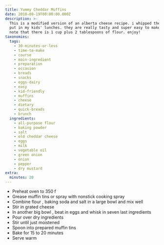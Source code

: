 ```yaml
---
title: Yummy Cheddar Muffins
date: 2010-09-19T00:00:00.000Z
description: >-
  This is a modified version of an alberta cheese recipe. i whipped these up to
  put in my kids' lunches. they are really tasty and super easy to make. please
  note that there is 1 cup plus 2 tablespoons of flour. enjoy!
taxonomies:
  tags:
    - 30-minutes-or-less
    - time-to-make
    - course
    - main-ingredient
    - preparation
    - occasion
    - breads
    - snacks
    - eggs-dairy
    - easy
    - kid-friendly
    - muffins
    - cheese
    - dietary
    - quick-breads
    - brunch
  ingredients:
    - all-purpose flour
    - baking powder
    - salt
    - old cheddar cheese
    - eggs
    - milk
    - vegetable oil
    - green onion
    - onion
    - pepper
    - dry mustard
extra:
  minutes: 20
---
```

 - Preheat oven to 350 f
 - Grease muffin tins or spray with nonstick cooking spray
 - Combine flour , baking soda and salt in a large bowl and mix well
 - Stir in grated cheese
 - In another big bowl , beat in eggs and whisk in seven last ingredients
 - Pour over dry ingredients
 - Stir until just moistened
 - Spoon into prepared muffin tins
 - Bake for 15 to 20 minutes
 - Serve warm
